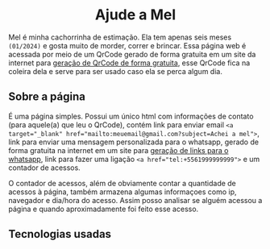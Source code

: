# <h1 style="text-align:center;"> Ajude a Mel </h1>
Mel é minha cachorrinha de estimação. Ela tem apenas seis meses `(01/2024)` e gosta muito de morder, correr e brincar. Essa página web é acessada por meio de um QrCode gerado de forma gratuita em um site da internet para <a href="https://qrcodefacil.com/">geração de QrCode de forma gratuita<a>, esse QrCode fica na coleira dela e serve para ser usado caso ela se perca algum dia.

## Sobre a página
É uma página simples. Possui um único html com informações de contato (para aquele(a) que leu o QrCode), contém link para enviar email `<a target="_blank" href="mailto:meuemail@gmail.com?subject=Achei a mel">`, link para enviar uma mensagem personalizada para o whatsapp, gerado de forma gratuita na internet em um site para <a href="https://zap.convertte.com.br/gerador-link-whatsapp/">geração de links para o whatsapp<a>, link para fazer uma ligação `<a href="tel:+5561999999999">` e um contador de acessos.

O contador de acessos, além de obviamente contar a quantidade de acessos à página, também armazena algumas informaçoes como ip, navegador e dia/hora do acesso. Assim posso analisar se alguém acessou a página e quando aproximadamente foi feito esse acesso.

## Tecnologias usadas
